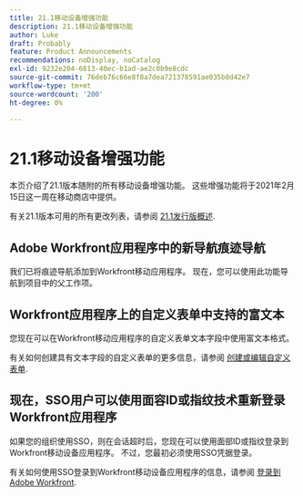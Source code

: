 ```yaml
---
title: 21.1移动设备增强功能
description: 21.1移动设备增强功能
author: Luke
draft: Probably
feature: Product Announcements
recommendations: noDisplay, noCatalog
exl-id: 9232e204-6813-40ec-b1ad-ae2c0b9e8cdc
source-git-commit: 76deb76c66e8f8a7dea721378591ae035b8d42e7
workflow-type: tm+mt
source-wordcount: '200'
ht-degree: 0%

---
```


# 21.1移动设备增强功能

本页介绍了21.1版本随附的所有移动设备增强功能。 这些增强功能将于2021年2月15日这一周在移动商店中提供。

有关21.1版本可用的所有更改列表，请参阅 [21.1发行版概述](../../../product-announcements/product-releases/21.1-release-activity/21-1-release-overview.md).

## Adobe Workfront应用程序中的新导航痕迹导航

我们已将痕迹导航添加到Workfront移动应用程序。 现在，您可以使用此功能导航到项目中的父工作项。

## Workfront应用程序上的自定义表单中支持的富文本

您现在可以在Workfront移动应用程序的自定义表单文本字段中使用富文本格式。

有关如何创建具有文本字段的自定义表单的更多信息，请参阅 [创建或编辑自定义表单](../../../administration-and-setup/customize-workfront/create-manage-custom-forms/create-or-edit-a-custom-form.md).

## 现在，SSO用户可以使用面容ID或指纹技术重新登录Workfront应用程序

如果您的组织使用SSO，则在会话超时后，您现在可以使用面部ID或指纹登录到Workfront移动设备应用程序。 不过，您最初必须使用SSO凭据登录。

有关如何使用SSO登录到Workfront移动设备应用程序的信息，请参阅 [登录到Adobe Workfront](../../../workfront-basics/manage-your-account-and-profile/managing-your-workfront-account/log-in-to-workfront.md).
